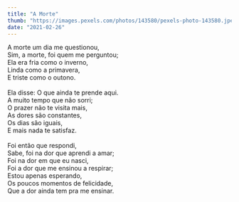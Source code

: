 ```yaml
---
title: "A Morte"
thumb: "https://images.pexels.com/photos/143580/pexels-photo-143580.jpeg"
date: "2021-02-26"
---
```

A morte um dia me questionou,  
Sim, a morte, foi quem me perguntou;  
Ela era fria como o inverno,  
Linda como a primavera,  
E triste como o outono.  
<br />
Ela disse: O que ainda te prende aqui.  
A muito tempo que não sorri;  
O prazer não te visita mais,  
As dores são constantes,  
Os dias são iguais,  
E mais nada te satisfaz.  
<br />
Foi então que respondi,  
Sabe, foi na dor que aprendi a amar;  
Foi na dor em que eu nasci,  
Foi a dor que me ensinou a respirar;  
Estou apenas esperando,  
Os poucos momentos de felicidade,  
Que a dor ainda tem pra me ensinar.  
